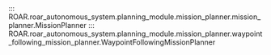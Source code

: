 ::: ROAR.roar_autonomous_system.planning_module.mission_planner.mission_planner.MissionPlanner
::: ROAR.roar_autonomous_system.planning_module.mission_planner.waypoint_following_mission_planner.WaypointFollowingMissionPlanner